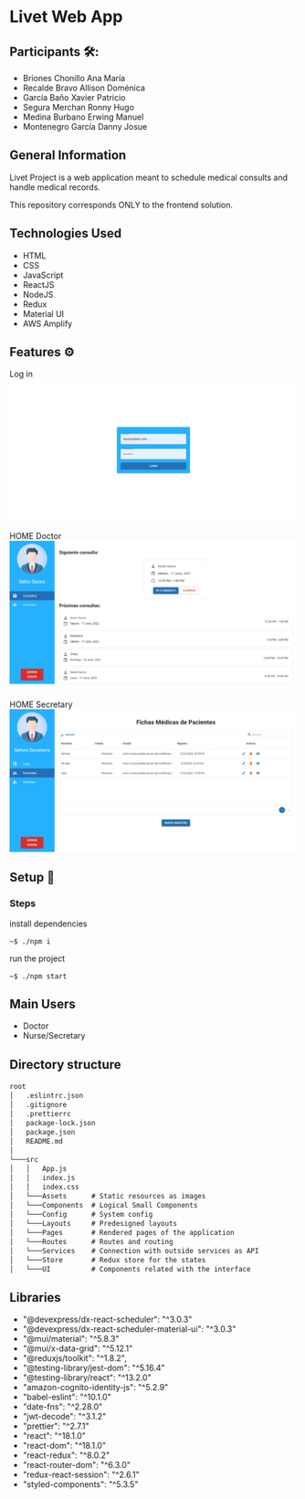 # Livet Web App

## Participants 🛠️:
  + Briones Chonillo Ana María
  + Recalde Bravo Allison Doménica
  + García Baño Xavier Patricio
  + Segura Merchan Ronny Hugo
  + Medina Burbano Erwing Manuel
  + Montenegro García Danny Josue

## General Information

Livet Project is a web application meant to schedule medical consults and handle medical records.

This repository corresponds ONLY to the frontend solution.

## Technologies Used
  + HTML
  + CSS
  + JavaScript
  + ReactJS
  + NodeJS
  + Redux
  + Material UI
  + AWS Amplify

## Features ⚙️
Log in
![alt text](img/login.png)

HOME Doctor
![alt text](img/homeDoctor.png)

HOME Secretary
![alt text](img/homeSecretaria.png)

## Setup 🚀
### Steps
install dependencies
 ```
~$ ./npm i
```

run the project
```
~$ ./npm start
```

## Main Users
  + Doctor
  + Nurse/Secretary
  
  
## Directory structure
```
root
│   .eslintrc.json
│   .gitignore
│   .prettierrc
│   package-lock.json
│   package.json
│   README.md
│
└───src
│   │   App.js
│   │   index.js
│   │   index.css
│   └───Assets      # Static resources as images
│   └───Components  # Logical Small Components
│   └───Config      # System config
│   └───Layouts     # Predesigned layouts
│   └───Pages       # Rendered pages of the application
│   └───Routes      # Routes and routing
│   └───Services    # Connection with outside services as API
│   └───Store       # Redux store for the states
│   └───UI          # Components related with the interface
```

## Libraries
- "@devexpress/dx-react-scheduler": "^3.0.3"
- "@devexpress/dx-react-scheduler-material-ui": "^3.0.3"
- "@mui/material": "^5.8.3"
- "@mui/x-data-grid": "^5.12.1"
- "@reduxjs/toolkit": "^1.8.2",
- "@testing-library/jest-dom": "^5.16.4"
- "@testing-library/react": "^13.2.0"
- "amazon-cognito-identity-js": "^5.2.9"
- "babel-eslint": "^10.1.0"
- "date-fns": "^2.28.0"
- "jwt-decode": "^3.1.2"
- "prettier": "^2.7.1"
- "react": "^18.1.0"
- "react-dom": "^18.1.0"
- "react-redux": "^8.0.2"
- "react-router-dom": "^6.3.0"
- "redux-react-session": "^2.6.1"
- "styled-components": "^5.3.5"
  
